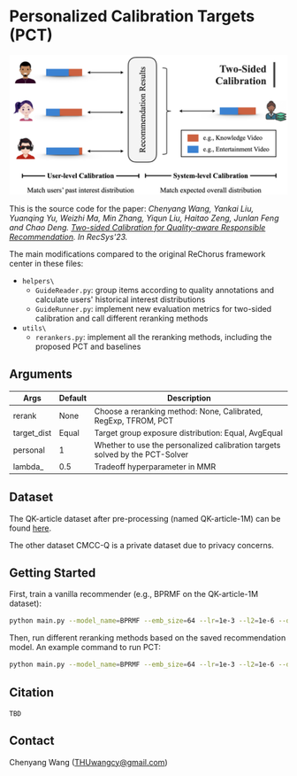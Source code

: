 # Personalized Calibration Targets (PCT)

![model](./log/_static/model.png)

This is the source code for the paper:
*Chenyang Wang, Yankai Liu, Yuanqing Yu, Weizhi Ma, Min Zhang, Yiqun Liu, Haitao Zeng, Junlan Feng and Chao Deng. [Two-sided Calibration for Quality-aware Responsible Recommendation](). In RecSys'23.*

The main modifications compared to the original ReChorus framework center in these files:

- `helpers\`
  - `GuideReader.py`: group items according to quality annotations and calculate users' historical interest distributions
  - `GuideRunner.py`: implement new evaluation metrics for two-sided calibration and call different reranking methods
- `utils\`
  - `rerankers.py`: implement all the reranking methods, including the proposed PCT and baselines

## Arguments

| Args       | Default | Description                                                                            |
| ---------- | ------- | -------------------------------------------------------------------------------------- |
| rerank     | None    | Choose a reranking method: None, Calibrated, RegExp, TFROM, PCT                 |
| target_dist | Equal     | Target group exposure distribution: Equal, AvgEqual                        |
| personal   | 1       | Whether to use the personalized calibration targets solved by the PCT-Solver |
| lambda_    | 0.5     | Tradeoff hyperparameter in MMR                                                         |

## Dataset

The QK-article dataset after pre-processing (named QK-article-1M) can be found [here](https://drive.google.com/drive/folders/1w4tZXGdxKYSuJtsPALmamspvdywXF3ZK?usp=sharing).

The other dataset CMCC-Q is a private dataset due to privacy concerns.

## Getting Started
First, train a vanilla recommender (e.g., BPRMF on the QK-article-1M dataset):

```bash
python main.py --model_name=BPRMF --emb_size=64 --lr=1e-3 --l2=1e-6 --dataset=CMCC --metric=NDCG,COV,EXP,KL --topk=10 --reader_name=GuideReader --runner_name=GuideRunner --gpu=0
```

Then, run different reranking methods based on the saved recommendation model. An example command to run PCT:

```bash
python main.py --model_name=BPRMF --emb_size=64 --lr=1e-3 --l2=1e-6 --dataset=QK-article-1M --metric=NDCG,COV,EXP,KL --topk=10 --reader_name=GuideReader --runner_name=GuideRunner --train=0 --load=1 --rerank=PCT --target_dist=Equal --personal=1 --lambda_=0.1 --gpu=0
```

## Citation

```
TBD
```

## Contact

Chenyang Wang ([THUwangcy@gmail.com](mailto:THUwangcy@gmail.com))